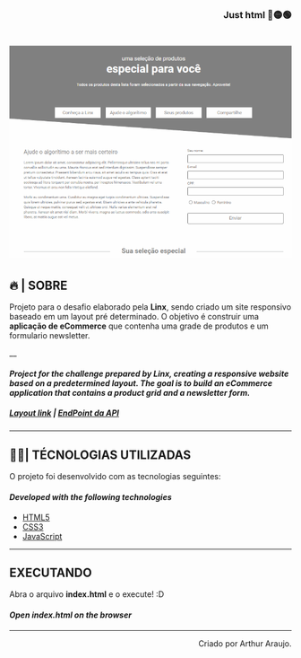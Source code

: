 
<h3 align="right">
    Just html 🔴🟡🟢
</h3>


<h1>
    <img src="Midia/gifPageAll.gif"/>
</h1>





## 🔥 | SOBRE

Projeto para o desafio elaborado pela **Linx**, sendo criado um site responsivo baseado em um layout pré determinado. O objetivo é construir uma **aplicação de eCommerce** que contenha uma grade de produtos e um formulario newsletter.

__ 

#### *Project for the challenge prepared by **Linx**, creating a responsive website based on a predetermined layout. The goal is to build an **eCommerce application** that contains a product grid and a newsletter form.*

##### [Layout link]( https://xd.adobe.com/spec/4025e242-a495-4594-71d2-5fd89d774b57-3614) | [EndPoint da API]( https://frontend-intern-challenge-api.iurykrieger.now.sh/products?page=1)

---

## 🐱‍👤| TÉCNOLOGIAS UTILIZADAS

O projeto foi desenvolvido com as tecnologias seguintes:


#### *Developed with the following technologies*

- [HTML5](https://developer.mozilla.org/en-US/docs/Web/Guide/HTML/HTML5)
- [CSS3](https://developer.mozilla.org/en-US/docs/Web/CSS)
- [JavaScript](https://developer.mozilla.org/en-US/docs/Web/JavaScript)

---
## EXECUTANDO
Abra o arquivo **index.html** e o execute! :D

#### *Open **index.html** on the browser*

---
<p align="right">Criado por Arthur Araujo.</p>





